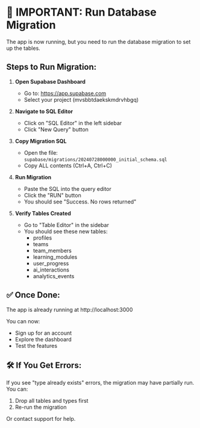# 🚨 IMPORTANT: Run Database Migration

The app is now running, but you need to run the database migration to set up the tables.

## Steps to Run Migration:

1. **Open Supabase Dashboard**
   - Go to: https://app.supabase.com
   - Select your project (mvsbbtdaekskmdrvhbgq)

2. **Navigate to SQL Editor**
   - Click on "SQL Editor" in the left sidebar
   - Click "New Query" button

3. **Copy Migration SQL**
   - Open the file: `supabase/migrations/20240728000000_initial_schema.sql`
   - Copy ALL contents (Ctrl+A, Ctrl+C)

4. **Run Migration**
   - Paste the SQL into the query editor
   - Click the "RUN" button
   - You should see "Success. No rows returned"

5. **Verify Tables Created**
   - Go to "Table Editor" in the sidebar
   - You should see these new tables:
     - profiles
     - teams
     - team_members
     - learning_modules
     - user_progress
     - ai_interactions
     - analytics_events

## ✅ Once Done:

The app is already running at http://localhost:3000

You can now:
- Sign up for an account
- Explore the dashboard
- Test the features

## 🛠 If You Get Errors:

If you see "type already exists" errors, the migration may have partially run. You can:
1. Drop all tables and types first
2. Re-run the migration

Or contact support for help.